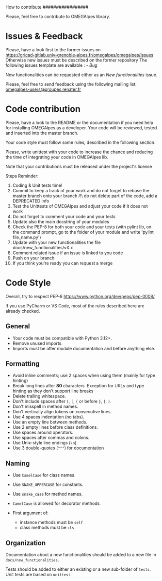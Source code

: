 How to contribute
#################

Please, feel free to contribute to OMEGAlpes library.

Issues & Feedback
=================
Please, have a look first to the former issues on  
    https://gricad-gitlab.univ-grenoble-alpes.fr/omegalpes/omegalpes/issues   
Otherwise new issues must be described on the former repository 
The following issues template are available :
    - *Bug*

New functionalities can be requested either as an *New functionalities* issue.

Please, feel free to send feedback using the following mailing list.
 omegalpes-users@groupes.renater.fr


Code contribution
=================

Please, have a look to the README or the documentation if you need help for
installing OMEGAlpes as a developer.
Your code will be reviewed, tested and inserted into the master branch.

Your code style must follow some rules, described in the following section.

Please, write unittest with your code to increase the chance and reducing the
time of integrating your code in OMEGAlpes lib.

Note that your contributions must be released under the project's license

Steps Reminder:
1. Coding & Unit tests time!
2. Commit to keep a track of your work and do not forget to rebase the master branch 
onto your branch
/!\ do not delete part of the code, add a DEPRECATED info
3. Test the Unittests of OMEGAlpes and adjust your code if it does not work
4. Do not forget to comment your code and your tests
5. Update also the main docstring of your modules
6. Check the PEP-8 for both your code and your tests
(with pylint lib, on the command prompt, go to the folder of your module
and write 'pylint file_name.py')
7. Update with your new functionalities the file docs/new_functionalities/vX.x
8. Comment related issue if an issue is linked to you code
9. Push on your branch
10. If you think you're ready you can request a merge


Code Style
==========

Overall, try to respect PEP-8 
<https://www.python.org/dev/peps/pep-0008/>

If you use PyCharm or VS Code, most of the rules described here are already
checked.

General
-------

* Your code must be compatible with Python 3.12+.
* Remove unused imports.
* Imports must be after module documentation and before anything else.

Formatting
----------

* Avoid inline comments; use 2 spaces when using them (mainly for type hinting)
* Break long lines after **80** characters. Exception for URLs and type hinting
  as they don't support line breaks
* Delete trailing whitespace.
* Don't include spaces after ``(``, ``[``, ``{`` or before ``}``, ``]``, ``)``.
* Don't misspell in method names.
* Don't vertically align tokens on consecutive lines.
* Use 4 spaces indentation (no tabs).
* Use an empty line between methods.
* Use 2 empty lines before class definitions.
* Use spaces around operators.
* Use spaces after commas and colons.
* Use Unix-style line endings (``\n``).
* Use 3 double-quotes (``"""``) for documentation

Naming
------

* Use ``CamelCase`` for class names.
* Use ``SNAKE_UPPERCASE`` for constants.
* Use ``snake_case`` for method names.
* ``CamelCase`` is allowed for decorator methods.
* First argument of:

  * instance methods must be ``self``
  * class methods must be ``cls``

Organization
------------

Documentation about a new functionalities should be added to a new file in
``docs/new_functionalities``.

Tests should be added to either an existing or a new sub-folder of ``tests``.
Unit tests are based on ``unittest``.
